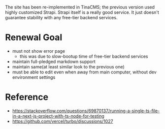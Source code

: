 The site has been re-implemented in TinaCMS; the previous version used highly customized Strapi. Strapi itself is a really good service. It just doesn't guarantee stability with any free-tier backend services.

# Renewal Goal

- must not show error page
  - this was due to slow-bootup time of free-tier backend services
- maintain full-pledged markdown support
- maintain same(at least similar look to the previous one)
- must be able to edit even when away from main computer, without dev environment settings

# Reference

- https://stackoverflow.com/questions/69870137/running-a-single-ts-file-in-a-next-js-project-with-ts-node-for-testing
- https://github.com/vercel/turbo/discussions/1027

